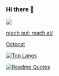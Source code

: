 ### Hi there 👋

<!--
**eupho23/eupho23** is a ✨ _special_ ✨ repository because its `README.md` (this file) appears on your GitHub profile.

Here are some ideas to get you started:

- 🔭 I’m currently working on ...
- 🌱 I’m currently learning ...
- 👯 I’m looking to collaborate on ...
- 🤔 I’m looking for help with ...
- 💬 Ask me about ...
- 📫 How to reach me: ...!

- 😄 Pronouns: ...
- ⚡ Fun fact: ...
-->

<!-- count -->
[![](https://visitcount.itsvg.in/api?id=eupho23&label=Profile%20Views&color=1&icon=5&pretty=false)](https://visitcount.itsvg.in)

[reach out: reach.at/]([reach.at/karthika](https://reach.at/karthika))

[Octocat](https://github.com/eupho23/eupho23/assets/120839793/5f1fe9ae-48b6-4634-a620-f8d36c386b8e)

<!-- #donut -->
[![Top Langs](https://github-readme-stats.vercel.app/api/top-langs/?username=eupho23&layout=donut)](https://github.com/anuraghazra/github-readme-stats)

<!-- #Quote -->
[![Readme Quotes](https://quotes-github-readme.vercel.app/api?type=horizontal&theme=nord )](https://github.com/piyushsuthar/github-readme-quotes)
